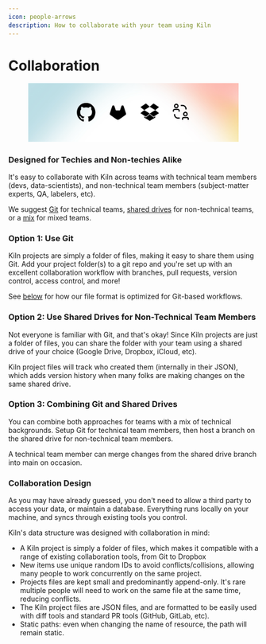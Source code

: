 ```yaml
---
icon: people-arrows
description: How to collaborate with your team using Kiln
---
```


# Collaboration

<figure><img src="../.gitbook/assets/Collab2.png" alt=""><figcaption></figcaption></figure>

### Designed for Techies and Non-techies Alike

It's easy to collaborate with Kiln across teams with technical team members (devs, data-scientists), and non-technical team members (subject-matter experts, QA, labelers, etc).

We suggest [Git](collaboration.md#option-1-use-git) for technical teams, [shared drives](collaboration.md#option-2-use-shared-drives-for-non-technical-team-members) for non-technical teams, or a [mix](collaboration.md#option-3-combining-git-and-shared-drives) for mixed teams.

### Option 1: Use Git

Kiln projects are simply a folder of files, making it easy to share them using Git. Add your project folder(s) to a git repo and you're set up with an excellent collaboration workflow with branches, pull requests, version control, access control, and more!

See [below](collaboration.md#collaboration-design) for how our file format is optimized for Git-based workflows.

### Option 2: Use Shared Drives for Non-Technical Team Members

Not everyone is familiar with Git, and that's okay! Since Kiln projects are just a folder of files, you can share the folder with your team using a shared drive of your choice (Google Drive, Dropbox, iCloud, etc).

Kiln project files will track who created them (internally in their JSON), which adds version history when many folks are making changes on the same shared drive.

### Option 3: Combining Git and Shared Drives

You can combine both approaches for teams with a mix of technical backgrounds. Setup Git for technical team members, then host a branch on the shared drive for non-technical team members.&#x20;

A technical team member can merge changes from the shared drive branch into main on occasion.&#x20;

### Collaboration Design

As you may have already guessed, you don't need to allow a third party to access your data, or maintain a database. Everything runs locally on your machine, and syncs through existing tools you control.

Kiln's data structure was designed with collaboration in mind:

* A Kiln project is simply a folder of files, which makes it compatible with a range of existing collaboration tools, from Git to Dropbox
* New items use unique random IDs to avoid conflicts/collisions, allowing many people to work concurrently on the same project.
* Projects files are kept small and predominantly append-only. It's rare multiple people will need to work on the same file at the same time, reducing conflicts.
* The Kiln project files are JSON files, and are formatted to be easily used with diff tools and standard PR tools (GitHub, GitLab, etc).
* Static paths: even when changing the name of resource, the path will remain static.
